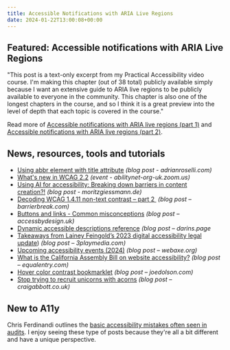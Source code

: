 ```yaml
---
title: Accessible Notifications with ARIA Live Regions
date: 2024-01-22T13:00:08+00:00
---
```


## Featured: Accessible notifications with ARIA Live Regions

"This post is a text-only excerpt from my Practical Accessibility video course. I'm making this chapter (out of 38 total) publicly available simply because I want an extensive guide to ARIA live regions to be publicly available to everyone in the community. This chapter is also one of the longest chapters in the course, and so I think it is a great preview into the level of depth that each topic is covered in the course."

Read more of [Accessible notifications with ARIA live regions (part 1)](https://www.sarasoueidan.com/blog/accessible-notifications-with-aria-live-regions-part-1/) and [Accessible notifications with ARIA live regions (part 2)](https://www.sarasoueidan.com/blog/accessible-notifications-with-aria-live-regions-part-2/).

## News, resources, tools and tutorials

- [Using abbr element with title attribute](https://adrianroselli.com/2024/01/using-abbr-element-with-title-attribute.html) *(blog post - adrianroselli.com)*
- [What's new in WCAG 2.2](https://abilitynet-org-uk.zoom.us/webinar/register/1217049051317/WN_UMzaJFZbSNeVaLDqXhr3VA#/registration) *(event - abilitynet-org-uk.zoom.us)*
- [Using AI for accessibility: Breaking down barriers in content creation?!](https://moritzgiessmann.de/blog/posts/using-ai-for-accessibility/) *(blog post - moritzgiessmann.de)*
- [Decoding WCAG 1.4.11 non-text contrast – part 2 ](https://www.barrierbreak.com/decoding-wcag-1-4-11-non-text-contrast-part-2/) *(blog post – barrierbreak.com)*
- [Buttons and links - Common misconceptions](https://accessbydesign.uk/buttons-and-links-common-misconceptions/) *(blog post – accessbydesign.uk)*
- [Dynamic accessible descriptions reference](https://www.darins.page/articles/dynamic-accessible-descriptions-reference) *(blog post – darins.page*
- [Takeaways from Lainey Feingold’s 2023 digital accessibility legal update](https://www.3playmedia.com/blog/lainey-feingolds-annual-digital-accessibility-legal-update/)) *(blog post – 3playmedia.com)*
- [Upcoming accessibility events (2024)](http://www.webaxe.org/upcoming-accessibility-events-2024/) *(blog post – webaxe.org)*
- [What is the California Assembly Bill on website accessibility?](https://equalentry.com/website-accessibility-california-assembly-bill/) *(blog post – equalentry.com)*
- [Hover color contrast bookmarklet](https://www.joedolson.com/2024/01/hover-color-contrast-bookmarklet/) *(blog post – joedolson.com)*
- [Stop trying to recruit unicorns with acorns](https://www.craigabbott.co.uk/blog/stop-trying-to-recruit-unicorns-with-acorns/) *(blog post – craigabbott.co.uk)*

## New to A11y

Chris Ferdinandi outlines the [basic accessibility mistakes often seen in audits](https://gomakethings.com/basic-accessibility-mistakes-i-often-see-in-audits/). I enjoy seeing these type of posts because they're all a bit different and have a unique perspective.

